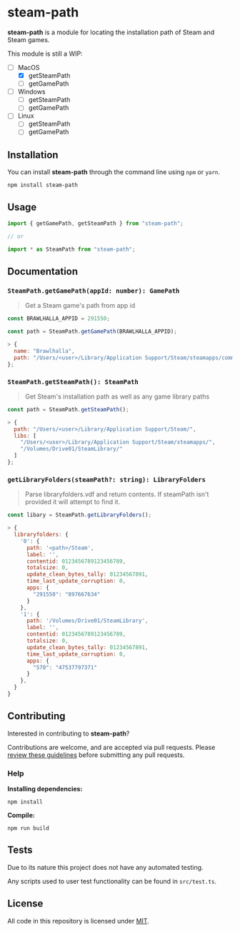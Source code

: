 # steam-path

**steam-path** is a module for locating the installation path of Steam and Steam games.

This module is still a WIP:

- [ ] MacOS
  - [x] getSteamPath
  - [ ] getGamePath
- [ ] Windows
  - [ ] getSteamPath
  - [ ] getGamePath
- [ ] Linux
  - [ ] getSteamPath
  - [ ] getGamePath

## Installation

You can install **steam-path** through the command line using `npm` or `yarn`.

```console
npm install steam-path
```

## Usage

```javascript
import { getGamePath, getSteamPath } from "steam-path";

// or

import * as SteamPath from "steam-path";
```

## Documentation

### `SteamPath.getGamePath(appId: number): GamePath`

> Get a Steam game's path from app id

```javascript
const BRAWLHALLA_APPID = 291550;

const path = SteamPath.getGamePath(BRAWLHALLA_APPID);

> {
  name: "Brawlhalla",
  path: "/Users/<user>/Library/Application Support/Steam/steamapps/common/Brawlhalla"
};
```

### `SteamPath.getSteamPath(): SteamPath`

> Get Steam's installation path as well as any game library paths

```javascript
const path = SteamPath.getSteamPath();

> {
  path: "/Users/<user>/Library/Application Support/Steam/",
  libs: [
    "/Users/<user>/Library/Application Support/Steam/steamapps/",
    "/Volumes/Drive01/SteamLibrary/"
  ]
};
```

### `getLibraryFolders(steamPath?: string): LibraryFolders`

> Parse libraryfolders.vdf and return contents.
> If steamPath isn't provided it will attempt to find it.

```javascript
const libary = SteamPath.getLibraryFolders();

> {
  libraryfolders: {
    '0': {
      path: '<path>/Steam',
      label: '',
      contentid: 0123456789123456789,
      totalsize: 0,
      update_clean_bytes_tally: 01234567891,
      time_last_update_corruption: 0,
      apps: {
        "291550": "897667634"
      }
    },
    '1': {
      path: '/Volumes/Drive01/SteamLibrary',
      label: '',
      contentid: 0123456789123456789,
      totalsize: 0,
      update_clean_bytes_tally: 01234567891,
      time_last_update_corruption: 0,
      apps: {
        "570": "47537797371"
      }
    },
  }
}
```

## Contributing

Interested in contributing to **steam-path**?

Contributions are welcome, and are accepted via pull requests. Please [review these guidelines](contributing.md) before submitting any pull requests.

### Help

**Installing dependencies:**

```console
npm install
```

**Compile:**

```console
npm run build
```

## Tests

Due to its nature this project does not have any automated testing.

Any scripts used to user test functionality can be found in `src/test.ts`.

## License

All code in this repository is licensed under [MIT](LICENSE).
